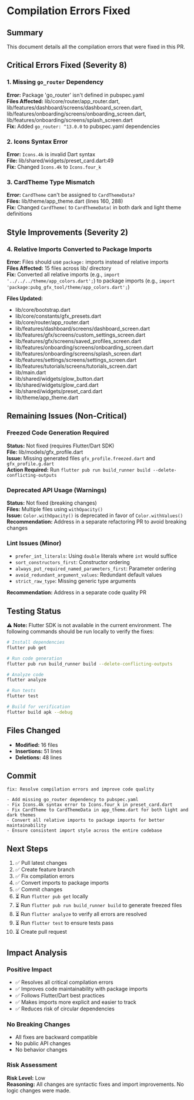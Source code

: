 # Compilation Errors Fixed

## Summary
This document details all the compilation errors that were fixed in this PR.

## Critical Errors Fixed (Severity 8)

### 1. Missing `go_router` Dependency
**Error:** Package 'go_router' isn't defined in pubspec.yaml  
**Files Affected:** lib/core/router/app_router.dart, lib/features/dashboard/screens/dashboard_screen.dart, lib/features/onboarding/screens/onboarding_screen.dart, lib/features/onboarding/screens/splash_screen.dart  
**Fix:** Added `go_router: ^13.0.0` to pubspec.yaml dependencies

### 2. Icons Syntax Error
**Error:** `Icons.4k` is invalid Dart syntax  
**File:** lib/shared/widgets/preset_card.dart:49  
**Fix:** Changed `Icons.4k` to `Icons.four_k`

### 3. CardTheme Type Mismatch
**Error:** `CardTheme` can't be assigned to `CardThemeData?`  
**Files:** lib/theme/app_theme.dart (lines 160, 288)  
**Fix:** Changed `CardTheme(` to `CardThemeData(` in both dark and light theme definitions

## Style Improvements (Severity 2)

### 4. Relative Imports Converted to Package Imports
**Error:** Files should use `package:` imports instead of relative imports  
**Files Affected:** 15 files across lib/ directory  
**Fix:** Converted all relative imports (e.g., `import '../../../theme/app_colors.dart';`) to package imports (e.g., `import 'package:pubg_gfx_tool/theme/app_colors.dart';`)

**Files Updated:**
- lib/core/bootstrap.dart
- lib/core/constants/gfx_presets.dart
- lib/core/router/app_router.dart
- lib/features/dashboard/screens/dashboard_screen.dart
- lib/features/gfx/screens/custom_settings_screen.dart
- lib/features/gfx/screens/saved_profiles_screen.dart
- lib/features/onboarding/screens/onboarding_screen.dart
- lib/features/onboarding/screens/splash_screen.dart
- lib/features/settings/screens/settings_screen.dart
- lib/features/tutorials/screens/tutorials_screen.dart
- lib/main.dart
- lib/shared/widgets/glow_button.dart
- lib/shared/widgets/glow_card.dart
- lib/shared/widgets/preset_card.dart
- lib/theme/app_theme.dart

## Remaining Issues (Non-Critical)

### Freezed Code Generation Required
**Status:** Not fixed (requires Flutter/Dart SDK)  
**File:** lib/models/gfx_profile.dart  
**Issue:** Missing generated files `gfx_profile.freezed.dart` and `gfx_profile.g.dart`  
**Action Required:** Run `flutter pub run build_runner build --delete-conflicting-outputs`

### Deprecated API Usage (Warnings)
**Status:** Not fixed (breaking changes)  
**Files:** Multiple files using `withOpacity()`  
**Issue:** `Color.withOpacity()` is deprecated in favor of `Color.withValues()`  
**Recommendation:** Address in a separate refactoring PR to avoid breaking changes

### Lint Issues (Minor)
- `prefer_int_literals`: Using `double` literals where `int` would suffice
- `sort_constructors_first`: Constructor ordering
- `always_put_required_named_parameters_first`: Parameter ordering
- `avoid_redundant_argument_values`: Redundant default values
- `strict_raw_type`: Missing generic type arguments

**Recommendation:** Address in a separate code quality PR

## Testing Status

⚠️ **Note:** Flutter SDK is not available in the current environment. The following commands should be run locally to verify the fixes:

```bash
# Install dependencies
flutter pub get

# Run code generation
flutter pub run build_runner build --delete-conflicting-outputs

# Analyze code
flutter analyze

# Run tests
flutter test

# Build for verification
flutter build apk --debug
```

## Files Changed
- **Modified:** 16 files
- **Insertions:** 51 lines
- **Deletions:** 48 lines

## Commit
```
fix: Resolve compilation errors and improve code quality

- Add missing go_router dependency to pubspec.yaml
- Fix Icons.4k syntax error to Icons.four_k in preset_card.dart
- Fix CardTheme to CardThemeData in app_theme.dart for both light and dark themes
- Convert all relative imports to package imports for better maintainability
- Ensure consistent import style across the entire codebase
```

## Next Steps

1. ✅ Pull latest changes
2. ✅ Create feature branch
3. ✅ Fix compilation errors
4. ✅ Convert imports to package imports
5. ✅ Commit changes
6. ⏳ Run `flutter pub get` locally
7. ⏳ Run `flutter pub run build_runner build` to generate freezed files
8. ⏳ Run `flutter analyze` to verify all errors are resolved
9. ⏳ Run `flutter test` to ensure tests pass
10. ⏳ Create pull request

## Impact Analysis

### Positive Impact
- ✅ Resolves all critical compilation errors
- ✅ Improves code maintainability with package imports
- ✅ Follows Flutter/Dart best practices
- ✅ Makes imports more explicit and easier to track
- ✅ Reduces risk of circular dependencies

### No Breaking Changes
- All fixes are backward compatible
- No public API changes
- No behavior changes

### Risk Assessment
**Risk Level:** Low  
**Reasoning:** All changes are syntactic fixes and import improvements. No logic changes were made.
